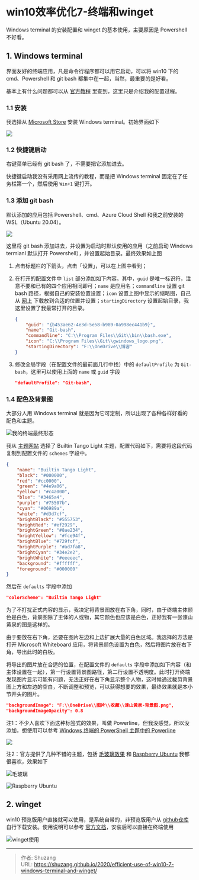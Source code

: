 # win10效率优化7-终端和winget


Windows terminal 的安装配置和 winget 的基本使用，主要原因是 Powershell 不好看。

## 1. Windows terminal

界面友好的终端应用，凡是命令行程序都可以用它启动，可以将 win10 下的 cmd、Powershell 和 git bash 都集中在一起，当然，最重要的是好看。

基本上有什么问题都可以从 [官方教程](https://docs.microsoft.com/zh-cn/windows/terminal/) 里查到，这里只是介绍我的配置过程。

### 1.1 安装

我选择从 [Microsoft Store](https://aka.ms/terminal) 安装 Windows terminal。初始界面如下

![](https://docs.microsoft.com/zh-cn/windows/terminal/images/first-run.png)

### 1.2 快捷键启动

右键菜单已经有 git bash 了，不需要把它添加进去。

快捷键启动我没有采用网上流传的教程，而是把 Windows terminal 固定在了任务栏第一个，然后使用  `Win+1` 键打开。

### 1.3 添加 git bash

默认添加的应用包括 Powershell、cmd、Azure Cloud Shell 和我之前安装的 WSL（Ubuntu 20.04）。

![](https://picped-1301226557.cos.ap-beijing.myqcloud.com/BC_20201007_Snipaste_2020-10-07_18-50-39.png)

这里将 git bash 添加进去，并设置为启动时默认使用的应用（之前启动 Windows termianl 默认打开 Powershell），并设置起始目录。最终效果如上图

1. 点击标题栏的下箭头，点击「设置」，可以在上图中看到；

2. 在打开的配置文件中 `list` 部分添加如下内容。其中，`guid` 是唯一标识符，注意不要和已有的四个应用相同即可；`name` 是应用名；`commandline` 设置 git bash 路径，根据自己的安装位置设置；`icon` 设置上图中显示的缩略图，自己从 [网上](https://gitforwindows.org/img/gwindows_logo.png) 下载放到合适的位置并设置；`startingDirectory` 设置起始目录，我这里设置了我最常打开的目录。 

   ```json
   {
       "guid": "{b453ae62-4e3d-5e58-b989-0a998ec441b9}",
       "name": "Git-bash",
       "commandline": "C:\\Program Files\\Git\\bin\\bash.exe",
       "icon": "C:\\Program Files\\Git\\gwindows_logo.png",
       "startingDirectory": "F:\\OneDrive\\博客"
   }
   ```

3. 修改全局字段（在配置文件的最前面几行中找）中的 `defaultProfile` 为 `Git-bash`，这里可以使用上面的 `name` 或 `guid` 字段

   ```json
   "defaultProfile": "Git-bash",
   ```

### 1.4 配色及背景图

大部分人用 Windows terminal 就是因为它可定制，所以出现了各种各样好看的配色和主题。

![我的终端最终形态](https://picped-1301226557.cos.ap-beijing.myqcloud.com/BC_20201007_Snipaste_2020-10-07_19-07-45.png)

我从 [主题网站](https://windowsterminalthemes.dev/) 选择了 Builtin Tango Light 主题，配置代码如下，需要将这段代码复制到配置文件的 `schemes` 字段中。

```json
{
    "name": "Builtin Tango Light",
    "black": "#000000",
    "red": "#cc0000",
    "green": "#4e9a06",
    "yellow": "#c4a000",
    "blue": "#3465a4",
    "purple": "#75507b",
    "cyan": "#06989a",
    "white": "#d3d7cf",
    "brightBlack": "#555753",
    "brightRed": "#ef2929",
    "brightGreen": "#8ae234",
    "brightYellow": "#fce94f",
    "brightBlue": "#729fcf",
    "brightPurple": "#ad7fa8",
    "brightCyan": "#34e2e2",
    "brightWhite": "#eeeeec",
    "background": "#ffffff",
    "foreground": "#000000"
}
```

然后在 `defaults` 字段中添加

```json
"colorScheme": "Builtin Tango Light"
```

为了不打扰正式内容的显示，我决定将背景图放在右下角，同时，由于终端主体颜色是白色，背景图除了主体的人或物，其它颜色也应该是白色，正好我有一张谏山黄泉的图是这样的。

由于要放在右下角，还要在图片左边和上边扩展大量的白色区域。我选择的方法是打开 Microsoft Whiteboard 应用，将背景颜色设置为白色，然后将图片放在右下角，导出此时的白板。

将导出的图片放在合适的位置，在配置文件的 `defaults` 字段中添加如下内容（和主体设置在一起），第一行设置背景图路径，第二行设置不透明度。此时打开终端发现图片显示可能有问题，无法正好在右下角显示整个人物，这时候通过裁剪背景图上方和左边的空白，不断调整和预览，可以获得想要的效果，最终效果就是本小节开头的图片。

```json
"backgroundImage": "F:\\OneDrive\\图片\\收藏\\谏山黄泉-背景图.png",
"backgroundImageOpacity": 0.8
```

注1：不少人喜欢下面这种标签式的效果，叫做 Powerline，但我没感觉，所以没添加，想使用可以参考 [Windows 终端的 PowerShell 主题中的 Powerline](https://docs.microsoft.com/zh-cn/windows/terminal/custom-terminal-gallery/powerline-in-powershell)

![](https://docs.microsoft.com/zh-cn/windows/terminal/images/powerline-powershell.png)

注2：官方提供了几种不错的主题，包括 [毛玻璃效果](https://docs.microsoft.com/zh-cn/windows/terminal/custom-terminal-gallery/frosted-glass-theme) 和 [Raspberry Ubuntu](https://docs.microsoft.com/zh-cn/windows/terminal/custom-terminal-gallery/raspberry-ubuntu) 我都很喜欢，效果如下

![毛玻璃](https://docs.microsoft.com/zh-cn/windows/terminal/images/frosted-glass-theme.png)

![Raspberry Ubuntu](https://docs.microsoft.com/zh-cn/windows/terminal/images/raspberry-ubuntu.png)

## 2. winget

win10 预览版用户直接就可以使用，是系统自带的，非预览版用户从 [github仓库](https://github.com/microsoft/winget-cli) 自行下载安装。使用说明可以参考 [官方文档](https://docs.microsoft.com/zh-cn/windows/package-manager/winget/)，安装后可以直接在终端使用

![winget使用](https://picped-1301226557.cos.ap-beijing.myqcloud.com/BC_20201007_Snipaste_2020-10-07_19-20-51.png)







---

> 作者: Shuzang  
> URL: https://shuzang.github.io/2020/efficient-use-of-win10-7-windows-terminal-and-winget/  

